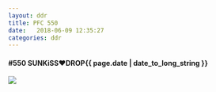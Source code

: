 ```yaml
---
layout: ddr
title: PFC 550
date:   2018-06-09 12:35:27
categories: ddr
---
```


#### **#550** SUNKiSS♥DROP<span class="pull-right">{{ page.date | date_to_long_string }}</span>
![](/images/pfc/550_SUNKiSS♥DROP.jpg)
